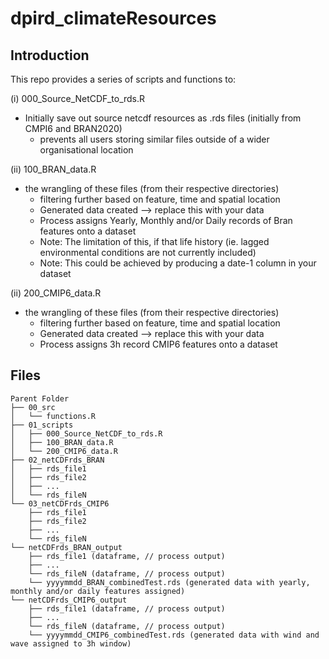 # dpird_climateResources

## Introduction
This repo provides a series of scripts and functions to:

(i) 000_Source_NetCDF_to_rds.R 
  - Initially save out source netcdf resources as .rds files (initially from CMPI6 and BRAN2020)
	- prevents all users storing similar files outside of a wider organisational location
	
(ii) 100_BRAN_data.R
  - the wrangling of these files (from their respective directories)
	- filtering further based on feature, time and spatial location
	- Generated data created --> replace this with your data
	- Process assigns Yearly, Monthly and/or Daily records of Bran features onto a dataset
	- Note: The limitation of this, if that life history (ie. lagged environmental conditions are not currently included)
	- Note: This could be achieved by producing a date-1 column in your dataset
	
(ii) 200_CMIP6_data.R
  - the wrangling of these files (from their respective directories)
	- filtering further based on feature, time and spatial location
	- Generated data created --> replace this with your data
	- Process assigns 3h record CMIP6 features onto a dataset


## Files
```plaintext
Parent Folder
├── 00_src
│   └── functions.R
├── 01_scripts
│   ├── 000_Source_NetCDF_to_rds.R
│   ├── 100_BRAN_data.R
│   └── 200_CMIP6_data.R
├── 02_netCDFrds_BRAN
│   ├── rds_file1
│   ├── rds_file2
│   ├── ...
│   └── rds_fileN
└── 03_netCDFrds_CMIP6
    ├── rds_file1
    ├── rds_file2
    ├── ...
    └── rds_fileN
└── netCDFrds_BRAN_output
    ├── rds_file1 (dataframe, // process output) 
    ├── ...
    └── rds_fileN (dataframe, // process output)  
    └── yyyymmdd_BRAN_combinedTest.rds (generated data with yearly, monthly and/or daily features assigned)
└── netCDFrds_CMIP6_output
    ├── rds_file1 (dataframe, // process output) 
    ├── ...
    └── rds_fileN (dataframe, // process output)  
    └── yyyymmdd_CMIP6_combinedTest.rds (generated data with wind and wave assigned to 3h window)
```